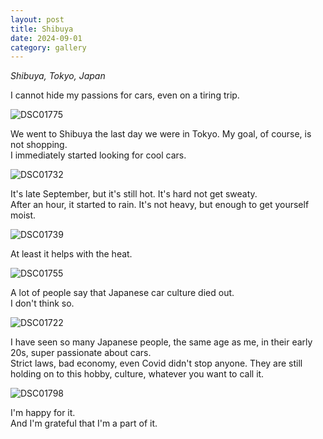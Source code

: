 ```yaml
---
layout: post
title: Shibuya
date: 2024-09-01
category: gallery
---
```

*Shibuya, Tokyo, Japan*

I cannot hide my passions for cars, even on a tiring trip.

![DSC01775](/assets/img/2024-09-01-shibuya/DSC01775.webp)

We went to Shibuya the last day we were in Tokyo. My goal, of course, is not shopping.  
I immediately started looking for cool cars.

![DSC01732](/assets/img/2024-09-01-shibuya/DSC01732.webp)

It's late September, but it's still hot. It's hard not get sweaty.  
After an hour, it started to rain. It's not heavy, but enough to get yourself moist.

![DSC01739](/assets/img/2024-09-01-shibuya/DSC01739.webp)

At least it helps with the heat.

![DSC01755](/assets/img/2024-09-01-shibuya/DSC01755.webp)

A lot of people say that Japanese car culture died out.  
I don't think so.

![DSC01722](/assets/img/2024-09-01-shibuya/DSC01722.webp)

I have seen so many Japanese people, the same age as me, in their early 20s, super passionate about cars.  
Strict laws, bad economy, even Covid didn't stop anyone. They are still holding on to this hobby, culture, whatever you want to call it. 

![DSC01798](/assets/img/2024-09-01-shibuya/DSC01798.webp)

I'm happy for it.  
And I'm grateful that I'm a part of it.
